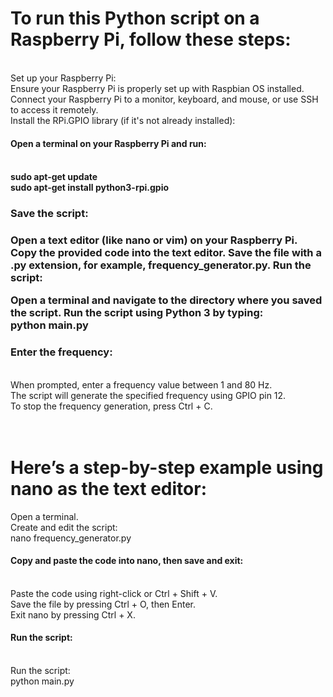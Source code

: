 <h1>To run this Python script on a Raspberry Pi, follow these steps:</h1>
<br>
Set up your Raspberry Pi:
<br>
Ensure your Raspberry Pi is properly set up with Raspbian OS installed.
<br>
Connect your Raspberry Pi to a monitor, keyboard, and mouse, or use SSH to access it remotely.
<br>
Install the RPi.GPIO library (if it's not already installed):
  <br>
<h4>Open a terminal on your Raspberry Pi and run:<h4>
<br>
sudo apt-get update
<br>
sudo apt-get install python3-rpi.gpio
<h3>Save the script:<h3>

Open a text editor (like nano or vim) on your Raspberry Pi.
Copy the provided code into the text editor.
Save the file with a .py extension, for example, frequency_generator.py.
Run the script:

Open a terminal and navigate to the directory where you saved the script.
Run the script using Python 3 by typing:
<br>
python main.py
<h3>Enter the frequency:</h3>
<br>
When prompted, enter a frequency value between 1 and 80 Hz.
<br>
The script will generate the specified frequency using GPIO pin 12.
<br>
To stop the frequency generation, press Ctrl + C.
<br>
<br>
<br>

<h1>Here’s a step-by-step example using nano as the text editor:</h1>
Open a terminal.
<br>
Create and edit the script:
<br>
nano frequency_generator.py
<br>
<h4>Copy and paste the code into nano, then save and exit:</h4>
<br>
Paste the code using right-click or Ctrl + Shift + V.
<br>
Save the file by pressing Ctrl + O, then Enter.
<br>
Exit nano by pressing Ctrl + X.

<br>
<h4>Run the script:</h4>
<br>
Run the script:
<br>
python main.py
